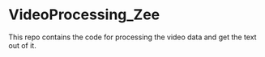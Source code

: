 # VideoProcessing_Zee
This repo contains the code for processing the video data and get the text out of it.
